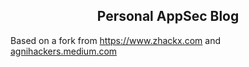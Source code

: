 <p align="center">
    <h2 align="center">Personal AppSec Blog </h2>
    Based on a fork from <a href="https://www.zhackx.com">https://www.zhackx.com</a> and <a href="agnihackers.medium.com">agnihackers.medium.com</a>
</a>
